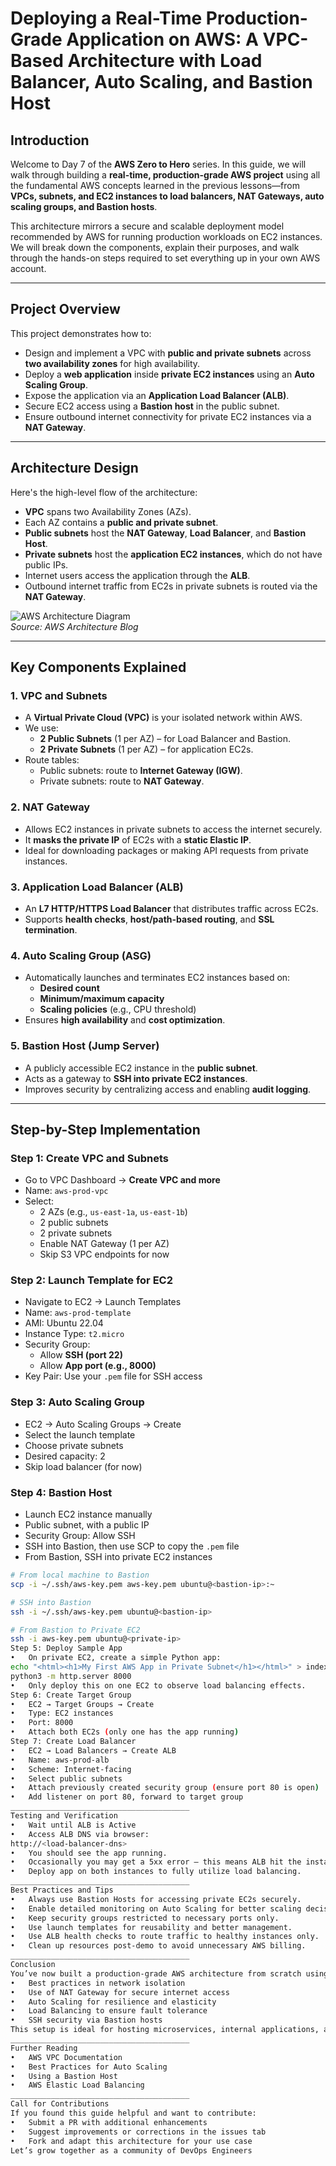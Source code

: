 # Deploying a Real-Time Production-Grade Application on AWS: A VPC-Based Architecture with Load Balancer, Auto Scaling, and Bastion Host

## Introduction

Welcome to Day 7 of the **AWS Zero to Hero** series. In this guide, we will walk through building a **real-time, production-grade AWS project** using all the fundamental AWS concepts learned in the previous lessons—from **VPCs, subnets, and EC2 instances to load balancers, NAT Gateways, auto scaling groups, and Bastion hosts**.

This architecture mirrors a secure and scalable deployment model recommended by AWS for running production workloads on EC2 instances. We will break down the components, explain their purposes, and walk through the hands-on steps required to set everything up in your own AWS account.

---

## Project Overview

This project demonstrates how to:

- Design and implement a VPC with **public and private subnets** across **two availability zones** for high availability.
- Deploy a **web application** inside **private EC2 instances** using an **Auto Scaling Group**.
- Expose the application via an **Application Load Balancer (ALB)**.
- Secure EC2 access using a **Bastion host** in the public subnet.
- Ensure outbound internet connectivity for private EC2 instances via a **NAT Gateway**.

---

## Architecture Design

Here's the high-level flow of the architecture:

- **VPC** spans two Availability Zones (AZs).
- Each AZ contains a **public and private subnet**.
- **Public subnets** host the **NAT Gateway**, **Load Balancer**, and **Bastion Host**.
- **Private subnets** host the **application EC2 instances**, which do not have public IPs.
- Internet users access the application through the **ALB**.
- Outbound internet traffic from EC2s in private subnets is routed via the **NAT Gateway**.
  
![AWS Architecture Diagram](https://d1.awsstatic.com/diagrams/AWS_Public_Private_Subnet_Architecture.c1cd4067c5cdb2ad0558375e49e68f1dbd3db517.png)  
*Source: AWS Architecture Blog*

---

## Key Components Explained

### 1. VPC and Subnets

- A **Virtual Private Cloud (VPC)** is your isolated network within AWS.
- We use:
  - **2 Public Subnets** (1 per AZ) – for Load Balancer and Bastion.
  - **2 Private Subnets** (1 per AZ) – for application EC2s.
- Route tables:
  - Public subnets: route to **Internet Gateway (IGW)**.
  - Private subnets: route to **NAT Gateway**.

### 2. NAT Gateway

- Allows EC2 instances in private subnets to access the internet securely.
- It **masks the private IP** of EC2s with a **static Elastic IP**.
- Ideal for downloading packages or making API requests from private instances.

### 3. Application Load Balancer (ALB)

- An **L7 HTTP/HTTPS Load Balancer** that distributes traffic across EC2s.
- Supports **health checks**, **host/path-based routing**, and **SSL termination**.

### 4. Auto Scaling Group (ASG)

- Automatically launches and terminates EC2 instances based on:
  - **Desired count**
  - **Minimum/maximum capacity**
  - **Scaling policies** (e.g., CPU threshold)
- Ensures **high availability** and **cost optimization**.

### 5. Bastion Host (Jump Server)

- A publicly accessible EC2 instance in the **public subnet**.
- Acts as a gateway to **SSH into private EC2 instances**.
- Improves security by centralizing access and enabling **audit logging**.

---

## Step-by-Step Implementation

### Step 1: Create VPC and Subnets

- Go to VPC Dashboard → **Create VPC and more**
- Name: `aws-prod-vpc`
- Select:
  - 2 AZs (e.g., `us-east-1a`, `us-east-1b`)
  - 2 public subnets
  - 2 private subnets
  - Enable NAT Gateway (1 per AZ)
  - Skip S3 VPC endpoints for now

### Step 2: Launch Template for EC2

- Navigate to EC2 → Launch Templates
- Name: `aws-prod-template`
- AMI: Ubuntu 22.04
- Instance Type: `t2.micro`
- Security Group:
  - Allow **SSH (port 22)**
  - Allow **App port (e.g., 8000)**
- Key Pair: Use your `.pem` file for SSH access

### Step 3: Auto Scaling Group

- EC2 → Auto Scaling Groups → Create
- Select the launch template
- Choose private subnets
- Desired capacity: 2
- Skip load balancer (for now)

### Step 4: Bastion Host

- Launch EC2 instance manually
- Public subnet, with a public IP
- Security Group: Allow SSH
- SSH into Bastion, then use SCP to copy the `.pem` file
- From Bastion, SSH into private EC2 instances

```bash
# From local machine to Bastion
scp -i ~/.ssh/aws-key.pem aws-key.pem ubuntu@<bastion-ip>:~

# SSH into Bastion
ssh -i ~/.ssh/aws-key.pem ubuntu@<bastion-ip>

# From Bastion to Private EC2
ssh -i aws-key.pem ubuntu@<private-ip>
Step 5: Deploy Sample App
•	On private EC2, create a simple Python app:
echo "<html><h1>My First AWS App in Private Subnet</h1></html>" > index.html
python3 -m http.server 8000
•	Only deploy this on one EC2 to observe load balancing effects.
Step 6: Create Target Group
•	EC2 → Target Groups → Create
•	Type: EC2 instances
•	Port: 8000
•	Attach both EC2s (only one has the app running)
Step 7: Create Load Balancer
•	EC2 → Load Balancers → Create ALB
•	Name: aws-prod-alb
•	Scheme: Internet-facing
•	Select public subnets
•	Attach previously created security group (ensure port 80 is open)
•	Add listener on port 80, forward to target group
________________________________________
Testing and Verification
•	Wait until ALB is Active
•	Access ALB DNS via browser:
http://<load-balancer-dns>
•	You should see the app running.
•	Occasionally you may get a 5xx error — this means ALB hit the instance without the app (expected).
•	Deploy app on both instances to fully utilize load balancing.
________________________________________
Best Practices and Tips
•	Always use Bastion Hosts for accessing private EC2s securely.
•	Enable detailed monitoring on Auto Scaling for better scaling decisions.
•	Keep security groups restricted to necessary ports only.
•	Use launch templates for reusability and better management.
•	Use ALB health checks to route traffic to healthy instances only.
•	Clean up resources post-demo to avoid unnecessary AWS billing.
________________________________________
Conclusion
You’ve now built a production-grade AWS architecture from scratch using core AWS services. This real-time example showcases:
•	Best practices in network isolation
•	Use of NAT Gateway for secure internet access
•	Auto Scaling for resilience and elasticity
•	Load Balancing to ensure fault tolerance
•	SSH security via Bastion hosts
This setup is ideal for hosting microservices, internal applications, and any secure cloud-native deployments in AWS.
________________________________________
Further Reading
•	AWS VPC Documentation
•	Best Practices for Auto Scaling
•	Using a Bastion Host
•	AWS Elastic Load Balancing
________________________________________
Call for Contributions
If you found this guide helpful and want to contribute:
•	Submit a PR with additional enhancements
•	Suggest improvements or corrections in the issues tab
•	Fork and adapt this architecture for your use case
Let’s grow together as a community of DevOps Engineers
